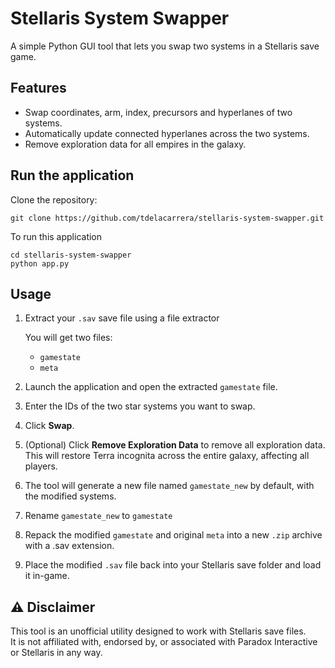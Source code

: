 # Stellaris System Swapper

A simple Python GUI tool that lets you swap two systems in a Stellaris save game.

## Features

- Swap coordinates, arm, index, precursors and hyperlanes of two systems.
- Automatically update connected hyperlanes across the two systems.
- Remove exploration data for all empires in the galaxy.

## Run the application

Clone the repository:

    git clone https://github.com/tdelacarrera/stellaris-system-swapper.git
    
To run this application

    cd stellaris-system-swapper
    python app.py
    
## Usage

1. Extract your `.sav` save file using a file extractor
   
   You will get two files: 
   - `gamestate`  
   - `meta`

3. Launch the application and open the extracted `gamestate` file. 

4. Enter the IDs of the two star systems you want to swap.

5. Click **Swap**.
   
7. (Optional) Click **Remove Exploration Data** to remove all exploration data.  
This will restore Terra incognita across the entire galaxy, affecting all players.

9. The tool will generate a new file named `gamestate_new` by default, with the modified systems.

10. Rename `gamestate_new` to `gamestate`

11. Repack the modified `gamestate` and original `meta` into a new `.zip` archive with a .sav extension.

12. Place the modified `.sav` file back into your Stellaris save folder and load it in-game.

## ⚠️ Disclaimer

This tool is an unofficial utility designed to work with Stellaris save files.  
It is not affiliated with, endorsed by, or associated with Paradox Interactive or Stellaris in any way.
